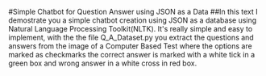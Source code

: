 #Simple Chatbot for Question Answer using JSON as a Data
##In this text I demostrate you a simple chatbot creation using JSON as a database using Natural Language Processing Toolkit(NLTK). It's really simple and easy
  to implement, with the the file Q_A_Dataset.py you extract the questions and answers from the image of a Computer Based Test where the options are marked as checkmarks 
  the correct answer is marked with a white tick in a green box and wrong answer in a white cross in red box.  
